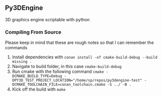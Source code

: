 ## Py3DEngine
3D graphics engine scriptable with python

### Compiling From Source
Please keep in mind that these are rough notes so that I can remember the commands
1) Install dependencies with `conan install -of cmake-build-debug --build missing .`
2) Navigate to build folder, in this case `cmake-build-debug`
3) Run cmake with the following command `cmake -DCMAKE_BUILD_TYPE=Debug -DPY3D_TEST_PROJECT_LOCATION="/home/sp/repos/py3dengine-test" -DCMAKE_TOOLCHAIN_FILE=conan_toolchain.cmake -S ../ -B .`
4) Kick off the build with `make`